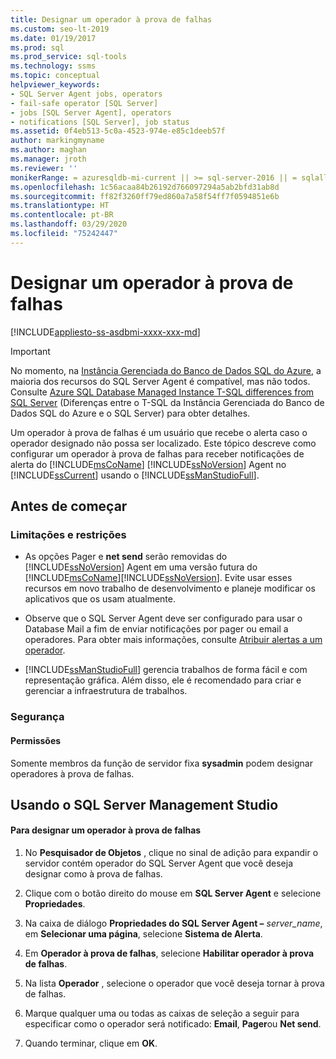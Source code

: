 ```yaml
---
title: Designar um operador à prova de falhas
ms.custom: seo-lt-2019
ms.date: 01/19/2017
ms.prod: sql
ms.prod_service: sql-tools
ms.technology: ssms
ms.topic: conceptual
helpviewer_keywords:
- SQL Server Agent jobs, operators
- fail-safe operator [SQL Server]
- jobs [SQL Server Agent], operators
- notifications [SQL Server], job status
ms.assetid: 0f4eb513-5c0a-4523-974e-e85c1deeb57f
author: markingmyname
ms.author: maghan
ms.manager: jroth
ms.reviewer: ''
monikerRange: = azuresqldb-mi-current || >= sql-server-2016 || = sqlallproducts-allversions
ms.openlocfilehash: 1c56acaa84b26192d766097294a5ab2bfd31ab8d
ms.sourcegitcommit: ff82f3260ff79ed860a7a58f54ff7f0594851e6b
ms.translationtype: HT
ms.contentlocale: pt-BR
ms.lasthandoff: 03/29/2020
ms.locfileid: "75242447"
---
```

# <a name="designate-a-fail-safe-operator"></a>Designar um operador à prova de falhas
[!INCLUDE[appliesto-ss-asdbmi-xxxx-xxx-md](../../includes/appliesto-ss-asdbmi-xxxx-xxx-md.md)]

> [!IMPORTANT]  
> No momento, na [Instância Gerenciada do Banco de Dados SQL do Azure](https://docs.microsoft.com/azure/sql-database/sql-database-managed-instance), a maioria dos recursos do SQL Server Agent é compatível, mas não todos. Consulte [Azure SQL Database Managed Instance T-SQL differences from SQL Server](https://docs.microsoft.com/azure/sql-database/sql-database-managed-instance-transact-sql-information#sql-server-agent) (Diferenças entre o T-SQL da Instância Gerenciada do Banco de Dados SQL do Azure e o SQL Server) para obter detalhes.

Um operador à prova de falhas é um usuário que recebe o alerta caso o operador designado não possa ser localizado. Este tópico descreve como configurar um operador à prova de falhas para receber notificações de alerta do [!INCLUDE[msCoName](../../includes/msconame_md.md)] [!INCLUDE[ssNoVersion](../../includes/ssnoversion-md.md)] Agent no [!INCLUDE[ssCurrent](../../includes/sscurrent-md.md)] usando o [!INCLUDE[ssManStudioFull](../../includes/ssmanstudiofull-md.md)].  
  
## <a name="before-you-begin"></a><a name="BeforeYouBegin"></a>Antes de começar  
  
### <a name="limitations-and-restrictions"></a><a name="Restrictions"></a>Limitações e restrições  
  
-   As opções Pager e **net send** serão removidas do [!INCLUDE[ssNoVersion](../../includes/ssnoversion-md.md)] Agent em uma versão futura do [!INCLUDE[msCoName](../../includes/msconame_md.md)][!INCLUDE[ssNoVersion](../../includes/ssnoversion-md.md)]. Evite usar esses recursos em novo trabalho de desenvolvimento e planeje modificar os aplicativos que os usam atualmente.  
  
-   Observe que o SQL Server Agent deve ser configurado para usar o Database Mail a fim de enviar notificações por pager ou email a operadores. Para obter mais informações, consulte [Atribuir alertas a um operador](assign-alerts-to-an-operator.md).  
  
-   [!INCLUDE[ssManStudioFull](../../includes/ssmanstudiofull-md.md)] gerencia trabalhos de forma fácil e com representação gráfica. Além disso, ele é recomendado para criar e gerenciar a infraestrutura de trabalhos.  
  
### <a name="security"></a><a name="Security"></a>Segurança  
  
#### <a name="permissions"></a><a name="Permissions"></a>Permissões  
Somente membros da função de servidor fixa **sysadmin** podem designar operadores à prova de falhas.  
  
## <a name="using-sql-server-management-studio"></a><a name="SSMSProcedure"></a>Usando o SQL Server Management Studio  
  
#### <a name="to-designate-a-fail-safe-operator"></a>Para designar um operador à prova de falhas  
  
1.  No **Pesquisador de Objetos** , clique no sinal de adição para expandir o servidor contém operador do SQL Server Agent que você deseja designar como à prova de falhas.  
  
2.  Clique com o botão direito do mouse em **SQL Server Agent** e selecione **Propriedades**.  
  
3.  Na caixa de diálogo **Propriedades do SQL Server Agent –** _server\_name_, em **Selecionar uma página**, selecione **Sistema de Alerta**.  
  
4.  Em **Operador à prova de falhas**, selecione **Habilitar operador à prova de falhas**.  
  
5.  Na lista **Operador** , selecione o operador que você deseja tornar à prova de falhas.  
  
6.  Marque qualquer uma ou todas as caixas de seleção a seguir para especificar como o operador será notificado: **Email**, **Pager**ou **Net send**.  
  
7.  Quando terminar, clique em **OK**.  
  
